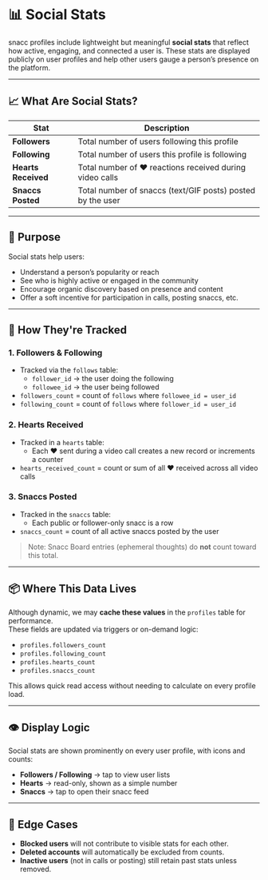 # 📊 Social Stats

snacc profiles include lightweight but meaningful **social stats** that reflect how active, engaging, and connected a user is. These stats are displayed publicly on user profiles and help other users gauge a person’s presence on the platform.

---

## 📈 What Are Social Stats?

| Stat               | Description                                                                 |
|--------------------|-----------------------------------------------------------------------------|
| **Followers**      | Total number of users following this profile                                |
| **Following**      | Total number of users this profile is following                             |
| **Hearts Received**| Total number of ❤️ reactions received during video calls                    |
| **Snaccs Posted**  | Total number of snaccs (text/GIF posts) posted by the user                  |

---

## 🎯 Purpose

Social stats help users:
- Understand a person’s popularity or reach
- See who is highly active or engaged in the community
- Encourage organic discovery based on presence and content
- Offer a soft incentive for participation in calls, posting snaccs, etc.

---

## 🧮 How They're Tracked

### 1. **Followers & Following**
- Tracked via the `follows` table:
  - `follower_id` → the user doing the following
  - `followee_id` → the user being followed
- `followers_count` = count of `follows` where `followee_id = user_id`
- `following_count` = count of `follows` where `follower_id = user_id`

### 2. **Hearts Received**
- Tracked in a `hearts` table:
  - Each ❤️ sent during a video call creates a new record or increments a counter
- `hearts_received_count` = count or sum of all ❤️ received across all video calls

### 3. **Snaccs Posted**
- Tracked in the `snaccs` table:
  - Each public or follower-only snacc is a row
- `snaccs_count` = count of all active snaccs posted by the user

> Note: Snacc Board entries (ephemeral thoughts) do **not** count toward this total.

---

## 📦 Where This Data Lives

Although dynamic, we may **cache these values** in the `profiles` table for performance.  
These fields are updated via triggers or on-demand logic:

- `profiles.followers_count`
- `profiles.following_count`
- `profiles.hearts_count`
- `profiles.snaccs_count`

This allows quick read access without needing to calculate on every profile load.

---

## 👁️ Display Logic

Social stats are shown prominently on every user profile, with icons and counts:

- **Followers / Following** → tap to view user lists  
- **Hearts** → read-only, shown as a simple number  
- **Snaccs** → tap to open their snacc feed

---

## 🧠 Edge Cases

- **Blocked users** will not contribute to visible stats for each other.
- **Deleted accounts** will automatically be excluded from counts.
- **Inactive users** (not in calls or posting) still retain past stats unless removed.
